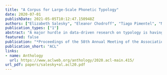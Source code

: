 ```yaml
---
title: "A Corpus for Large-Scale Phonetic Typology"
date: 2020-07-01
publishDate: 2021-05-05T10:12:47.150948Z
authors: ["Elizabeth Salesky", "Eleanor Chodroff", "Tiago Pimentel", "Matthew Wiesner", "Ryan Cotterell", "Alan W Black", "Jason Eisner"]
publication_types: ["1"]
abstract: "A major hurdle in data-driven research on typology is having sufficient data in many languages to draw meaningful conclusions. We present VoxClamantis v1.0, the first large-scale corpus for phonetic typology, with aligned segments and estimated phoneme-level labels in 690 readings spanning 635 languages, along with acoustic-phonetic measures of vowels and sibilants. Access to such data can greatly facilitate investigation of phonetic typology at a large scale and across many languages. However, it is non-trivial and computationally intensive to obtain such alignments for hundreds of languages, many of which have few to no resources presently available. We describe the methodology to create our corpus, discuss caveats with current methods and their impact on the utility of this data, and illustrate possible research directions through a series of case studies on the 48 highest-quality readings. Our corpus and scripts are publicly available for non-commercial use at https://voxclamantisproject.github.io."
featured: false
publication: "*Proceedings of the 58th Annual Meeting of the Association for Computational Linguistics*"
publication_short: "ACL"
links:
- name: Anthology
  url: https://www.aclweb.org/anthology/2020.acl-main.415/
url_pdf: papers/salesky+al.acl20.pdf
---
```


